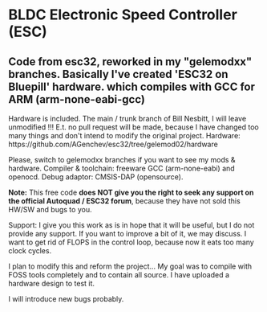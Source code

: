 <h1>BLDC Electronic Speed Controller (ESC)</h1>  
<h2> Code from esc32, reworked in my "gelemodxx" branches. Basically I've created 'ESC32 on Bluepill' hardware. which compiles with GCC for ARM (arm-none-eabi-gcc)</h2>
Hardware is included. The main / trunk branch of Bill Nesbitt, I will leave unmodified !!!
E.t. no pull request will be made, because I have changed too many things and don't intend to modify the original project.
Hardware: https://github.com/AGenchev/esc32/tree/gelemod02/hardware

Please, switch to gelemodxx branches if you want to see my mods & hardware. 
Compiler & toolchain: freeware GCC (arm-none-eabi) and openocd. 
Debug adaptor: CMSIS-DAP (opensource).

<b>Note:</b> This free code <b>does NOT give you the right to seek any support on the official Autoquad / ESC32 forum</b>, because they have not sold this HW/SW and bugs to you.

Support: I give you this work as is in hope that it will be useful, but I do not provide any support.
If you want to improve a bit of it, we may discuss. 
I want to get rid of FLOPS in the control loop, because now it eats too many clock cycles.

I plan to modify this and reform the project... My goal was to compile with FOSS tools completely and to contain all source.
I have uploaded a hardware design to test it.

I will introduce new bugs probably.


